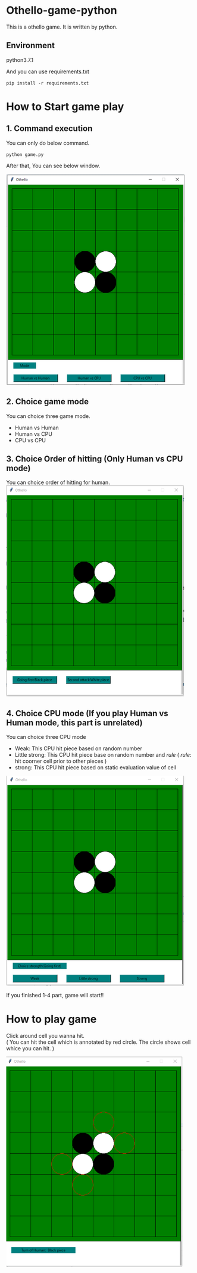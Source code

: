 # Othello-game-python
This is a othello game. It is written by python. 

## Environment
python3.7.1

And you can use requirements.txt
```
pip install -r requirements.txt
```

# How to Start game play
## 1. Command execution
You can only do below command.
```
python game.py 
```
After that, You can see below window.

![Top page](https://github.com/chihina/othello-game-python/blob/master/Images/top_resized.png)

## 2. Choice game mode
You can choice three game mode.
- Human vs Human
- Human vs CPU
- CPU vs CPU

## 3. Choice Order of hitting (Only Human vs CPU mode)
You can choice order of hitting for human.  
![Choice human_page](https://github.com/chihina/othello-game-python/blob/master/Images/human_choice_resized.png)

## 4. Choice CPU mode (If you play Human vs Human mode, this part is unrelated)
You can choice three CPU mode
- Weak: This CPU hit piece based on random number
- Little strong: This CPU hit piece base on random number and *rule*  ( *rule*: hit coorner cell prior to other pieces )
- strong: This CPU hit piece based on static evaluation value of cell

![Choice cpu_page](https://github.com/chihina/othello-game-python/blob/master/Images/cpu_choice_resized.png)

If you finished 1-4 part, game will start!!

# How to play game
Click around cell you wanna hit.    
( You can hit the cell which is annotated by red circle. The circle shows cell whice you can hit. ) 

![Choice page](https://github.com/chihina/othello-game-python/blob/master/Images/choice_resized.png)
